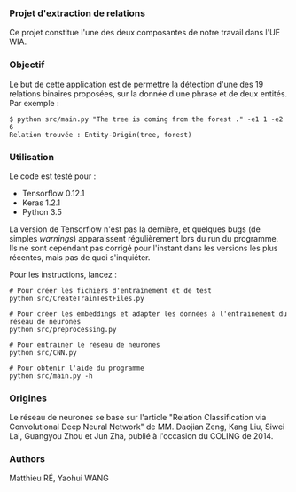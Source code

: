 ### Projet d'extraction de relations

Ce projet constitue l'une des deux composantes de notre travail dans l'UE WIA.

### Objectif

Le but de cette application est de permettre la détection d'une des 19 relations binaires proposées, sur la donnée d'une phrase et de deux entités.
Par exemple :

~~~
$ python src/main.py "The tree is coming from the forest ." -e1 1 -e2 6
Relation trouvée : Entity-Origin(tree, forest)
~~~

### Utilisation

Le code est testé pour :
- Tensorflow 0.12.1
- Keras 1.2.1
- Python 3.5

La version de Tensorflow n'est pas la dernière, et quelques bugs (de simples _warnings_) apparaissent régulièrement lors du run du programme. Ils ne sont cependant pas corrigé pour l'instant dans les versions les plus récentes, mais pas de quoi s'inquiéter.

Pour les instructions, lancez :

~~~
# Pour créer les fichiers d'entraînement et de test
python src/CreateTrainTestFiles.py

# Pour créer les embeddings et adapter les données à l'entrainement du réseau de neurones
python src/preprocessing.py

# Pour entrainer le réseau de neurones
python src/CNN.py

# Pour obtenir l'aide du programme
python src/main.py -h
~~~

### Origines

Le réseau de neurones se base sur l'article "Relation Classification via Convolutional Deep Neural Network" de MM. Daojian Zeng, Kang Liu, Siwei Lai, Guangyou Zhou et Jun Zha, publié à l'occasion du COLING de 2014.

### Authors

Matthieu RÉ, Yaohui WANG
